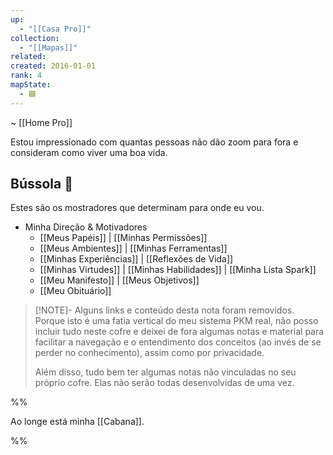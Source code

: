 ```yaml
---
up:
  - "[[Casa Pro]]"
collection:
  - "[[Mapas]]"
related: 
created: 2016-01-01
rank: 4
mapState:
  - 🟩
---
```

~ [[Home Pro]]

Estou impressionado com quantas pessoas não dão zoom para fora e consideram como viver uma boa vida.  
## Bússola 🧭  
Estes são os mostradores que determinam para onde eu vou.

- Minha Direção & Motivadores  
	- [[Meus Papéis]] | [[Minhas Permissões]]  
	- [[Meus Ambientes]] | [[Minhas Ferramentas]]  
	- [[Minhas Experiências]] | [[Reflexões de Vida]]  
	- [[Minhas Virtudes]] | [[Minhas Habilidades]] | [[Minha Lista Spark]]  
	- [[Meu Manifesto]] | [[Meus Objetivos]]  
	- [[Meu Obituário]]  

> [!NOTE]- Alguns links e conteúdo desta nota foram removidos.  
> Porque isto é uma fatia vertical do meu sistema PKM real, não posso incluir tudo neste cofre e deixei de fora algumas notas e material para facilitar a navegação e o entendimento dos conceitos (ao invés de se perder no conhecimento), assim como por privacidade.  
>  
> Além disso, tudo bem ter algumas notas não vinculadas no seu próprio cofre. Elas não serão todas desenvolvidas de uma vez.

%%

Ao longe está minha [[Cabana]].  

%%